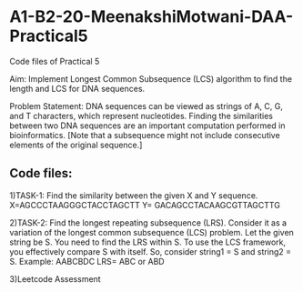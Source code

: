 # A1-B2-20-MeenakshiMotwani-DAA-Practical5
Code files of Practical 5

Aim: Implement Longest Common Subsequence (LCS) algorithm to find the length and LCS for DNA sequences.

Problem Statement: DNA sequences can be viewed as strings of A, C, G, and T characters, which represent nucleotides. Finding the similarities between two DNA sequences are an important computation performed in bioinformatics.
[Note that a subsequence might not include consecutive elements of the original sequence.]

## Code files:
1)TASK-1: Find the similarity between the given X and Y sequence.
X=AGCCCTAAGGGCTACCTAGCTT
Y= GACAGCCTACAAGCGTTAGCTTG

2)TASK-2: Find the longest repeating subsequence (LRS). Consider it as a variation of the
longest common subsequence (LCS) problem.
Let the given string be S. You need to find the LRS within S. To use the LCS framework, you
effectively compare S with itself. So, consider string1 = S and string2 = S.
Example:
AABCBDC
LRS= ABC or ABD

3)Leetcode Assessment
